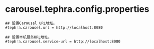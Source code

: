 # carousel.tephra.config.properties
```properties
## 设置Carousel URL地址。
#tephra.carousel.url = http://localhost:8080

## 设置本机服务URL地址。
#tephra.carousel.service-url = http://localhost:8080
```
